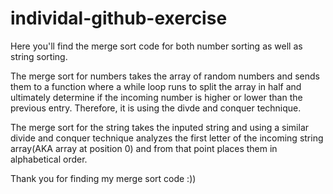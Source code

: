 # individal-github-exercise

Here you'll find the merge sort code for both number sorting as well as string sorting.

The merge sort for numbers takes the array of random numbers and sends them to a function where a while loop runs to split the array in half and ultimately determine if the incoming number is higher or lower than the previous entry. Therefore, it is using the divde and conquer technique.

The merge sort for the string takes the inputed string and using a similar divide and conquer technique analyzes the first letter of the incoming string array(AKA array at position 0) and from that point places them in alphabetical order.

Thank you for finding my merge sort code :))

